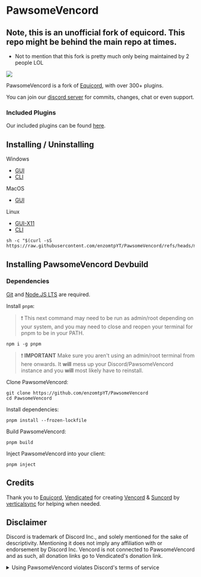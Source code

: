 # PawsomeVencord

## Note, this is an unofficial fork of equicord. This repo might be behind the main repo at times.

- Not to mention that this fork is pretty much only being maintained by 2 people LOL

![](https://img.shields.io/github/package-json/v/enzomtpYT/PawsomeVencord?style=for-the-badge&logo=github&logoColor=d3869b&label=&color=1d2021&labelColor=282828)

PawsomeVencord is a fork of [Equicord](https://github.com/equicord/equicord), with over 300+ plugins.

You can join our [discord server](https://discord.gg/w9jVtzNx4c) for commits, changes, chat or even support.

### Included Plugins

Our included plugins can be found [here](https://equicord.org/plugins).

## Installing / Uninstalling

Windows

- [GUI](https://github.com/enzomtpYT/PawsomeVencordInstaller/releases/latest/download/PawsomeVencordInstaller.exe)
- [CLI](https://github.com/enzomtpYT/PawsomeVencordInstaller/releases/latest/download/PawsomeVencordInstallerCli.exe)

MacOS

- [GUI](https://github.com/enzomtpYT/PawsomeVencordInstaller/releases/latest/download/PawsomeVencordInstaller.MacOS.zip)

Linux

- [GUI-X11](https://github.com/enzomtpYT/PawsomeVencordInstaller/releases/latest/download/PawsomeVencordInstaller-x11)
- [CLI](https://github.com/enzomtpYT/PawsomeVencordInstaller/releases/latest/download/PawsomeVencordInstallerCli-Linux)

```shell
sh -c "$(curl -sS https://raw.githubusercontent.com/enzomtpYT/PawsomeVencord/refs/heads/main/misc/install.sh)"
```

## Installing PawsomeVencord Devbuild

### Dependencies

[Git](https://git-scm.com/download) and [Node.JS LTS](https://nodejs.dev/en/) are required.

Install `pnpm`:

> :exclamation: This next command may need to be run as admin/root depending on your system, and you may need to close and reopen your terminal for pnpm to be in your PATH.

```shell
npm i -g pnpm
```

> :exclamation: **IMPORTANT** Make sure you aren't using an admin/root terminal from here onwards. It **will** mess up your Discord/PawsomeVencord instance and you **will** most likely have to reinstall.

Clone PawsomeVencord:

```shell
git clone https://github.com/enzomtpYT/PawsomeVencord
cd PawsomeVencord
```

Install dependencies:

```shell
pnpm install --frozen-lockfile
```

Build PawsomeVencord:

```shell
pnpm build
```

Inject PawsomeVencord into your client:

```shell
pnpm inject
```

## Credits

Thank you to [Equicord](https://github.com/equicord), [Vendicated](https://github.com/Vendicated) for creating [Vencord](https://github.com/Vendicated/Vencord) & [Suncord](https://github.com/verticalsync/Suncord) by [verticalsync](https://github.com/verticalsync) for helping when needed.

## Disclaimer

Discord is trademark of Discord Inc., and solely mentioned for the sake of descriptivity.
Mentioning it does not imply any affiliation with or endorsement by Discord Inc.
Vencord is not connected to PawsomeVencord and as such, all donation links go to Vendicated's donation link.

<details>
<summary>Using PawsomeVencord violates Discord's terms of service</summary>

Client modifications are against Discord’s Terms of Service.

However, Discord is pretty indifferent about them and there are no known cases of users getting banned for using client mods! So you should generally be fine if you don’t use plugins that implement abusive behaviour. But no worries, all inbuilt plugins are safe to use!

Regardless, if your account is essential to you and getting disabled would be a disaster for you, you should probably not use any client mods (not exclusive to PawsomeVencord), just to be safe

Additionally, make sure not to post screenshots with PawsomeVencord in a server where you might get banned for it

</details>
